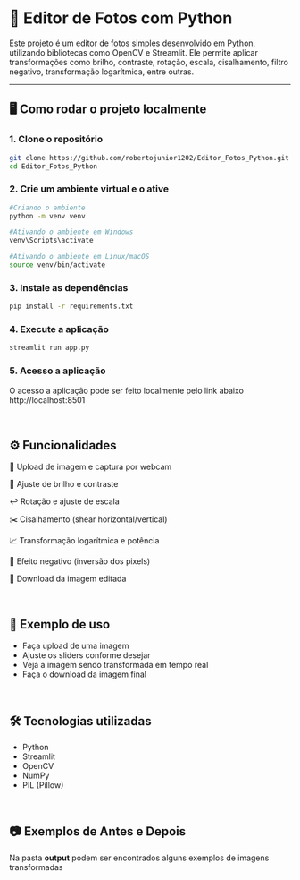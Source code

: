 # 📸 Editor de Fotos com Python

Este projeto é um editor de fotos simples desenvolvido em Python, utilizando bibliotecas como OpenCV e Streamlit. Ele permite aplicar transformações como brilho, contraste, rotação, escala, cisalhamento, filtro negativo, transformação logarítmica, entre outras.

---

## 🖥️ Como rodar o projeto localmente

### 1. Clone o repositório
```bash
git clone https://github.com/robertojunior1202/Editor_Fotos_Python.git
cd Editor_Fotos_Python
```

### 2. Crie um ambiente virtual e o ative
```bash
#Criando o ambiente
python -m venv venv

#Ativando o ambiente em Windows
venv\Scripts\activate

#Ativando o ambiente em Linux/macOS
source venv/bin/activate
```

### 3. Instale as dependências
```bash
pip install -r requirements.txt
```

### 4. Execute a aplicação
```bash
streamlit run app.py
```

### 5. Acesso a aplicação
O acesso a aplicação pode ser feito localmente pelo link abaixo
http://localhost:8501

<br>


## ⚙️ Funcionalidades
📂 Upload de imagem e captura por webcam

🔆 Ajuste de brilho e contraste

↩️ Rotação e ajuste de escala

✂️ Cisalhamento (shear horizontal/vertical)

📈 Transformação logarítmica e potência

🧪 Efeito negativo (inversão dos pixels)

💾 Download da imagem editada

<br>

## 🧪 Exemplo de uso
- Faça upload de uma imagem
- Ajuste os sliders conforme desejar
- Veja a imagem sendo transformada em tempo real
- Faça o download da imagem final

<br>

## 🛠️ Tecnologias utilizadas
- Python
- Streamlit
- OpenCV
- NumPy
- PIL (Pillow)

<br>

## 📷 Exemplos de Antes e Depois
Na pasta <b>output</b> podem ser encontrados alguns exemplos de imagens transformadas